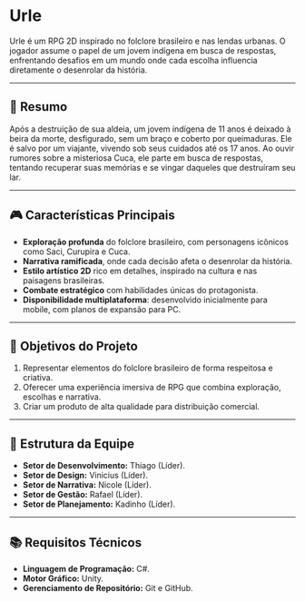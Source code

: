 # Urle  

Urle é um RPG 2D inspirado no folclore brasileiro e nas lendas urbanas. O jogador assume o papel de um jovem indígena em busca de respostas, enfrentando desafios em um mundo onde cada escolha influencia diretamente o desenrolar da história.  

---

## 📖 **Resumo**  
Após a destruição de sua aldeia, um jovem indígena de 11 anos é deixado à beira da morte, desfigurado, sem um braço e coberto por queimaduras. Ele é salvo por um viajante, vivendo sob seus cuidados até os 17 anos. Ao ouvir rumores sobre a misteriosa Cuca, ele parte em busca de respostas, tentando recuperar suas memórias e se vingar daqueles que destruíram seu lar.  

---

## 🎮 **Características Principais**  
- **Exploração profunda** do folclore brasileiro, com personagens icônicos como Saci, Curupira e Cuca.  
- **Narrativa ramificada**, onde cada decisão afeta o desenrolar da história.  
- **Estilo artístico 2D** rico em detalhes, inspirado na cultura e nas paisagens brasileiras.  
- **Combate estratégico** com habilidades únicas do protagonista.  
- **Disponibilidade multiplataforma**: desenvolvido inicialmente para mobile, com planos de expansão para PC.  

---

## 🚀 **Objetivos do Projeto**  
1. Representar elementos do folclore brasileiro de forma respeitosa e criativa.  
2. Oferecer uma experiência imersiva de RPG que combina exploração, escolhas e narrativa.  
3. Criar um produto de alta qualidade para distribuição comercial.  

---

## 💼 **Estrutura da Equipe**  
- **Setor de Desenvolvimento:** Thiago (Líder).  
- **Setor de Design:** Vinicius (Líder).  
- **Setor de Narrativa:** Nicole (Líder).  
- **Setor de Gestão:** Rafael (Líder).  
- **Setor de Planejamento:** Kadinho (Líder).  

---

## 📚 **Requisitos Técnicos**  
- **Linguagem de Programação:** C#.  
- **Motor Gráfico:** Unity.  
- **Gerenciamento de Repositório:** Git e GitHub.  
